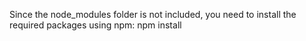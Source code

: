 Since the node_modules folder is not included, you need to install the required packages using npm:
npm install
